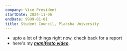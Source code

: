 ```yaml
---
company: Vice President
startDate: 2024-11-06
endDate: 9999-01-01
title: Student Council, Plaksha University
---
```

- upto a lot of things right now, check back for a report
- here's my [***manifesto video***](/manifesto.mp4).
